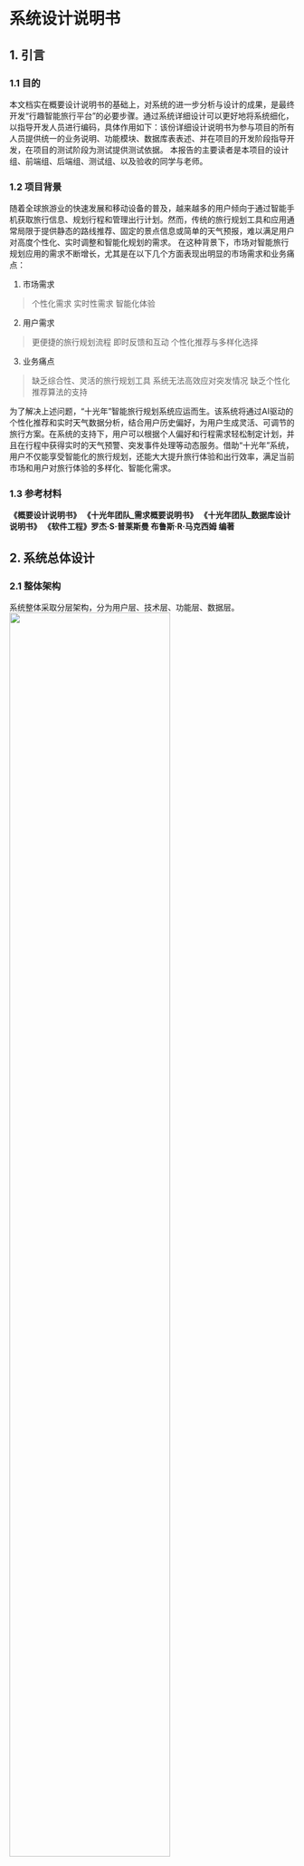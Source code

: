 # 系统设计说明书
## 1. 引言
### 1.1 目的
本文档实在概要设计说明书的基础上，对系统的进一步分析与设计的成果，是最终开发“行趣智能旅行平台”的必要步骤。通过系统详细设计可以更好地将系统细化，以指导开发人员进行编码，具体作用如下：该份详细设计说明书为参与项目的所有人员提供统一的业务说明、功能模块、数据库表表述、并在项目的开发阶段指导开发，在项目的测试阶段为测试提供测试依据。
本报告的主要读者是本项目的设计组、前端组、后端组、测试组、以及验收的同学与老师。
### 1.2 项目背景
随着全球旅游业的快速发展和移动设备的普及，越来越多的用户倾向于通过智能手机获取旅行信息、规划行程和管理出行计划。然而，传统的旅行规划工具和应用通常局限于提供静态的路线推荐、固定的景点信息或简单的天气预报，难以满足用户对高度个性化、实时调整和智能化规划的需求。
在这种背景下，市场对智能旅行规划应用的需求不断增长，尤其是在以下几个方面表现出明显的市场需求和业务痛点：
1. 市场需求
> 个性化需求
实时性需求
智能化体验
2. 用户需求
>更便捷的旅行规划流程
即时反馈和互动
个性化推荐与多样化选择
3. 业务痛点
>缺乏综合性、灵活的旅行规划工具
系统无法高效应对突发情况
缺乏个性化推荐算法的支持

为了解决上述问题，“十光年”智能旅行规划系统应运而生。该系统将通过AI驱动的个性化推荐和实时天气数据分析，结合用户历史偏好，为用户生成灵活、可调节的旅行方案。在系统的支持下，用户可以根据个人偏好和行程需求轻松制定计划，并且在行程中获得实时的天气预警、突发事件处理等动态服务。借助“十光年”系统，用户不仅能享受智能化的旅行规划，还能大大提升旅行体验和出行效率，满足当前市场和用户对旅行体验的多样化、智能化需求。
### 1.3 参考材料
**《概要设计说明书》**
**《十光年团队_需求概要说明书》**
**《十光年团队_数据库设计说明书》**
**《软件工程》罗杰·S·普莱斯曼 布鲁斯·R·马克西姆 编著**
## 2. 系统总体设计
### 2.1 整体架构
系统整体采取分层架构，分为用户层、技术层、功能层、数据层。
<img src="https://img2024.cnblogs.com/blog/3512925/202410/3512925-20241031090546337-1971552388.png" width="75%">

### 2.2 整体功能架构
共有四个功能模块。
<img src="https://img2024.cnblogs.com/blog/3512925/202410/3512925-20241031090422236-1516805202.png" width="75%">

### 2.3 整体技术架构
前端采用Vue，后端使用Node.js，数据库选择UniCloud。此外，通过百度文心一言API和OpenWeatherMap API等获取外部数据，增强系统的功能。该架构支持高效的数据访问、权限控制、日志记录等，以满足系统的多层次技术需求。
<img src="https://img2024.cnblogs.com/blog/3512925/202410/3512925-20241031090531100-25928314.png" width="75%">

### 2.4 设计目标
#### 2.4.1 总体原则
系统设计应符合简洁、高效、易用的原则，提供用户友好的旅行规划和实时信息更新服务。
#### 2.4.2 实用性和先进性
利用先进的技术手段，满足用户旅行计划中的个性化推荐、突发事件处理等实际需求，增强用户体验。
#### 2.4.3 标准化、开放性、兼容性
遵循国际技术标准，实现与第三方API（如天气、地理位置等）的无缝集成，确保系统具有良好的开放性与兼容性。
#### 2.4.4 高可靠性、稳定性
确保系统能够应对高并发访问，保证数据的稳定性和安全性，减少服务中断。
#### 2.4.5 易用性
通过简洁直观的用户界面，提升系统操作的便利性，让用户轻松进行旅行计划。
#### 2.4.6 灵活性和可拓展性
系统架构支持动态扩展，以应对未来功能模块和用户需求的变化。
#### 2.4.7 经济型和保护措施
在保证系统性能的前提下，优化资源成本，并设置数据备份及恢复机制，保护用户数据和系统稳定性。
## 3. 系统功能模块详细设计
<img src="https://img2024.cnblogs.com/blog/3512925/202410/3512925-20241023191011857-1168570464.png" width="75%">

### 3.1 用户身份验证模块
<img src="https://img2024.cnblogs.com/blog/3512925/202411/3512925-20241101163031091-1108793504.png" width="75%">

### 3.2 个性化旅行推荐
<img src="https://img2024.cnblogs.com/blog/3512925/202411/3512925-20241101163148625-177047226.png" width="75%">

### 3.3 紧急事件处理
<img src="https://img2024.cnblogs.com/blog/3512925/202411/3512925-20241101163243142-1725773500.png" width="75%">

### 3.4 客服与反馈
<img src="https://img2024.cnblogs.com/blog/3512925/202411/3512925-20241101163334529-1925888115.png" width="75%">

### 3.5 行程修改
<img src="https://img2024.cnblogs.com/blog/3512925/202411/3512925-20241101163517270-1855252316.png" width="75%">

## 4. 性能设计
### 4.1 响应时间
系统应确保在正常网络条件下，用户请求的响应时间不超过5秒。关键功能（如登录、旅行推荐生成、天气数据获取等）的响应时间控制在10秒以内。
### 4.2 并发用户数
系统设计需支持至少1000个并发用户。通过负载均衡与缓存策略来保障高并发情况下的性能稳定，同时支持横向扩展以应对流量激增的情况。
## 5. 数据库设计
<img src="https://img2024.cnblogs.com/blog/3512925/202411/3512925-20241101165519114-1004170690.png" width="75%">

## 6. 接口设计
#### 接口说明
- **接口名称**：用户登录接口
- **接口路径**：`POST /api/login`
- **接口描述**：用于用户登录，通过用户名和密码获取用户的授权信息。

#### 请求报文

| 名称         | 类型     | 必填 | 描述                        |
|--------------|----------|------|-----------------------------|
| username     | string   | 是   | 用户名，用于登录            |
| password     | string   | 是   | 用户密码                    |
#### 应答报文
| 名称          | 类型   | 描述                           |
| ------------- | ------ | ------------------------------ |
| access_token  | string | 用户登录成功后返回的授权 token |
| refresh_token | string | 用于刷新 token 的授权凭证      |
| expires_in    | int    | token 的有效期，单位为秒       |
| token_type    | string | token 类型，通常为 "Bearer"    |
| user_id       | string | 用户的唯一标识符               |
| message       | string | 登录成功或失败的描述信息       |
| error_code    | int    | 错误代码，若登录失败时会返回   |

## 文心一言api 

#### 请求报文

| 名称 | 描述| 类型| 必填 |
| ------------------- | ---------------------------------------------------------------------------------------------------------------------------------------------------------------------------------------------------------------------------------------------------------------------------------------------------------------------------------------------------------------------------------------------------------------------------------------------------------------------------------------------------------------------------- | --------------- | ---- |
| access_token        | 通过 API Key 和 Secret Key 获取的 | string          | 是   |
| messages            | 聊天上下文信息。<br>- messages成员不能为空，1个成员表示单轮对话，多个成员表示多轮对话；例如：<br>   - 1个成员示例，`"messages": [ {"role": "user","content": "你好"}]`<br>   - 3个成员示例，`"messages": [ {"role": "user","content": "你好"},{"role":"assistant","content":"需要什么帮助"},{"role":"user","content":"自我介绍下"}]`<br>   - 最后一个message为当前请求的信息，前面的message为历史对话信息<br>   - 成员数目必须为奇数，奇数位message的role值为user或function，偶数位为assistant | List(message)   | 是   |
| functions           | 一个可触发函数的描述列表，<br>- 支持的function数量无限制<br>- message中的content总长度、functions和system字段总内容不能超过516096 个字符，且不能超过126976 tokens | List(function) | 否   |
| temperature         | 较高的数值会使输出更加随机，而较低的数值会使其更加集中和确定。<br>- 默认0.8，范围 (0, 1.0]，不能为0  | float           | 否   |
| top_p               | 影响输出文本的多样性，取值越大，生成文本的多样性越强。<br>- 默认0.8，取值范围 [0, 1.0] | float           | 否   |
| penalty_score       | 通过对已生成的token增加惩罚，减少重复生成的现象。<br>- 值越大表示惩罚越大<br>- 默认1.0，取值范围：[1.0, 2.0]  | float | 否   |
| stream  | 是否以流式接口的形式返回数据，默认false    | bool            | 否   |
| enable_system_memory| 是否开启系统记忆。<br>- false：未开启，默认false<br>- true：表示开启，开启后，system_memory_id字段必填  | bool            | 否   |
| system_memory_id    | 系统记忆ID。<br>- 用于读取对应ID下的系统记忆，读取到的记忆文本内容会拼接message参与请求推理<br>- 通过调用创建系统记忆接口，返回的result字段获取      | string          | 否   |
| system              | 模型人设，主要用于人设设定，例如，你是xxx公司制作的AI助手。<br>- 长度限制：message中的content总长度、functions和system字段总内容不能超过516096 个字符，且不能超过126976 tokens   | string          | 否   |
| stop                | 生成停止标识，当模型生成结果以stop中某个元素结尾时，停止文本生成。<br>- 每个元素长度不超过20字符<br>- 最多4个元素    | List(string)    | 否   |
| disable_search      | 是否强制关闭实时搜索功能。<br>- true：关闭<br>- false：表示不关闭，默认false  | bool            | 否   |
| enable_citation     | 是否开启上角标返回。<br>- 开启后，有概率触发搜索溯源信息search_info<br>- 默认false，不开启<br>- 注意：本字段不控制是否关闭实时搜索功能，若设置了disable_search=true，那么本字段无效 | bool            | 否   |
| enable_trace        | 是否返回搜索溯源信息。<br>- 如果开启，在触发了搜索增强的场景下，会返回搜索溯源信息search_info<br>- 默认false，不返回<br>- 注意：本字段不控制是否关闭实时搜索功能，若设置了disable_search=true，那么本字段无效  | bool            | 否   |
| max_output_tokens   | 指定模型最大输出token数。<br>- 如果设置此参数，范围[2, 4096]<br>- 如果不设置此参数，最大输出token数为4096 | int             | 否   |
| response_format     | 指定响应内容的格式。<br>- 可选值：<br>   - json_object：以json格式返回<br>   - text：以文本格式返回<br>- 如果不填写参数response_format值，默认为text  | string          | 否   |
| user_ip             | 用户IP，可用于推测用户位置等   | string          | 否   |
| user_id             | 表示最终用户的唯一标识符   | string          | 否   |
| tool_choice         | 在函数调用场景下，提示大模型选择指定的函数（非强制）。指定的函数名必须在functions中存在       | tool_choice     | 否   |

#### 应答报文
| 名称    | 类型          | 描述     |
| ------------------ | ------------- | ------------------------------------------------------------ |
| id                 | string        | 本轮对话的id                                                 |
| object             | string        | 回包类型<br>chat.completion：多轮对话返回                    |
| created            | int           | 时间戳                                                       |
| sentence_id        | int           | 表示当前子句的序号。只有在流式接口模式下会返回该字段         |
| is_end             | bool          | 表示当前子句是否是最后一句。只有在流式接口模式下会返回该字段 |
| is_truncated       | bool          | 当前生成的结果是否被截断                                     |
| finish_reason      | string        | 输出内容标识，说明：<br>· normal：输出内容完全由大模型生成，未触发截断、替换<br>· stop：输出结果命中入参stop中指定的字段后被截断<br>· length：达到了最大的token数，根据EB返回结果is_truncated来截断<br>· content_filter：输出内容被截断、兜底、替换为**等<br>· function_call：调用了function call功能 |
| search_info        | search_info   | 搜索数据，当请求参数enable_citation或enable_trace为true，并且触发搜索时，会返回该字段 |
| result             | string        | 对话返回结果                                                 |
| need_clear_history | bool          | 表示用户输入是否存在安全风险，是否关闭当前会话，清理历史会话信息<br>· true：是，表示用户输入存在安全风险，建议关闭当前会话，清理历史会话信息<br>· false：否，表示用户输入无安全风险 |
| flag               | int           | 说明：返回flag表示触发安全                                   |
| ban_round          | int           | 当need_clear_history为true时，此字段会告知第几轮对话有敏感信息，如果是当前问题，ban_round=-1 |
| usage              | usage         | token统计信息                                                |
| function_call      | function_call | 由模型生成的函数调用，包含函数名称和调用参数                 |
## openweather api

### 请求报文

| 参数   | 参数含义 | 数据类型 | 备注                 |
| ------ | -------- | -------- | -------------------- |
| lat    | 纬度     | Decimal  | 必填                 |
| lon    | 经度     | Decimal  | 必填                 |
| dt     | 时间戳   | Integer  | 必填                 |
| appid  | API 密钥 | String   | 必填                 |
| units  | 测量单位 | String   | 可选，默认 metric    |
| lang   | 输出语言 | String   | 可选                 |

### 应答报文

| 参数名称           | 数据类型        | 描述                                     |
| ------------------ | --------------- | ---------------------------------------- |
| lat                | Decimal         | 位置的纬度                               |
| lon                | Decimal         | 位置的经度                               |
| timezone           | String          | 请求位置的时区名称                       |
| timezone_offset    | Integer         | 从 UTC 开始的偏移（秒）                 |
| data               | Array[Object]   | 数据串                                   |
| data.dt            | Integer         | 请求时间，Unix 时间戳，UTC              |
| data.sunrise       | Integer         | 日出时间，Unix 时间戳，UTC              |
| data.sunset        | Integer         | 日落时间，Unix 时间戳，UTC              |
| data.temp          | Decimal         | 温度，单位 - 默认：开尔文，公制：摄氏，英制：华氏 |
| data.feels_like    | Decimal         | 体感温度，单位同上                      |
| data.pressure      | Integer         | 大气压，单位：hPa                       |
| data.humidity      | Integer         | 湿度，百分比                             |
| data.dew_point     | Decimal         | 露点温度，单位同上                      |
| data.clouds        | Integer         | 云量，百分比                             |
| data.uvi           | Decimal         | 紫外线指数                               |
| data.visibility     | Integer         | 能见度，单位：米                         |
| data.wind_speed    | Decimal         | 风速，单位 - 默认：米/秒，公制：米/秒，英制：英里/小时 |
| data.wind_gust     | Decimal         | 阵风速度，单位同上                      |
| data.wind_deg      | Integer         | 风向，度数                               |
| data.weather       | Array[Object]   | 天气状况                                 |
| data.weather.id    | Integer         | 天气状况 ID                              |
| data.weather.main  | String          | 天气参数组（如雨、雪等）                |
| data.weather.description | String     | 天气状况描述                             |
| data.weather.icon  | String          | 天气图标 ID                              |
| data.rain          | Decimal         | 降水量（如有），单位：mm/h              |
| data.snow          | Decimal         | 降雪量（如有），单位：mm/h              |

## locationIQ api

### 请求报文

| 参数   | 参数含义 | 数据类型 | 备注                              |
| ------ | -------- | -------- | --------------------------------- |
| key    | API 密钥 | String   | 必填                              |
| lat    | 纬度     | Decimal  | 必填，范围：-90 到 90            |
| lon    | 经度     | Decimal  | 必填，范围：-180 到 180          |
| format | 响应格式 | String   | 必填，可选值：json 或 xml        |



### 应答报文

| 参数名称               | 数据类型        | 描述                                     |
| ---------------------- | --------------- | ---------------------------------------- |
| place_id               | String          | 位置 ID                                  |
| licence                | String          | 许可证信息                               |
| osm_type               | String          | OpenStreetMap 数据类型（如 node, way, relation） |
| osm_id                 | String          | OpenStreetMap 数据 ID                    |
| lat                    | String          | 位置纬度                                 |
| lon                    | String          | 位置经度                                 |
| display_name           | String          | 完整地址字符串                           |
| address.attraction     | String          | 主要地标名称（如 10 Downing Street）    |
| address.house_number    | String          | 门牌号（如 10）                          |
| address.road          | String          | 街道名称（如 Downing Street）            |
| address.quarter       | String          | 区域名称（如 Westminster）               |
| address.suburb        | String          | 小区名称（如 Millbank）                 |
| address.city          | String          | 城市名称（如 伦敦）                     |
| address.state_district | String          | 州/省区名（如 Greater London）          |
| address.state         | String          | 州/省名称（如 英格兰 / 英格蘭）        |
| address.postcode      | String          | 邮政编码（如 SW1A 2AA）                 |
| address.country        | String          | 国家名称（如 英国 / 英國）              |
| address.country_code   | String          | 国家代码（如 gb）                       |
| boundingbox           | Array[String]   | 边界框坐标，[南, 北, 西, 东]（如 51.5033124, 51.5037076, -0.1278335, -0.1272891） |

## 个性化推荐接口

### 请求报文

| 属性名称         | 含义                                         | 数据类型 | 备注 |
| ---------------- | -------------------------------------------- | -------- | ---- |
| destination      | 旅游目的地，如福建省福州市鼓楼区             | string   | 必填 |
| startDate        | 旅游开始日期，如2024/10/25                   | date     | 必填 |
| endDate          | 旅游结束日期，如2024/11/04                   | date     | 必填 |
| budget           | 旅游预算，请输入数字                         | integer  | 必填 |
| accessibility    | 是否需要无障碍设施，是或否                   | boolean  | 必填 |
| kidFriendly      | 是否需要亲子友好，是或否                     | boolean  | 必填 |
| petFriendly      | 是否需要宠物友好，是或否                     | boolean  | 必填 |
| naturalLandscape | 个性需求中的自然景观，如草原/海滩/雪山       | string   | 选填 |
| socialLandscape  | 个性需求中的社会景观，如纪念馆/博物馆/科技馆 | string   | 选填 |
| cuisine          | 周边饮食需求，如闽菜／川菜／粤菜             | string   | 选填 |
| otherNeeds       | 景点的其他需求                               | string   | 选填 |

### 应答报文

| 属性名称 | 含义             | 数据类型 |
| -------- | ---------------- | -------- |
| status   | HTTP状态码       | integer  |
| message  | 响应消息描述     | string   |
| data     | 旅游路线推荐数据 | object   |
| metadata | 响应元数据       | object   |
| links    | 响应链接         | object   |

**data对象结构：**

| 属性名称         | 含义                                         | 数据类型 |
| ---------------- | -------------------------------------------- | -------- |
| destination      | 旅游目的地，如福建省福州市鼓楼区             | string   |
| startDate        | 旅游开始日期，如2024/10/25                   | date     |
| endDate          | 旅游结束日期，如2024/11/04                   | date     |
| budget           | 旅游预算，请输入数字                         | integer  |
| accessibility    | 是否需要无障碍设施，是或否                   | boolean  |
| kidFriendly      | 是否需要亲子友好，是或否                     | boolean  |
| petFriendly      | 是否需要宠物友好，是或否                     | boolean  |
| naturalLandscape | 个性需求中的自然景观，如草原/海滩/雪山       | string   |
| socialLandscape  | 个性需求中的社会景观，如纪念馆/博物馆/科技馆 | string   |
| cuisine          | 周边饮食需求，如闽菜／川菜／粤菜             | string   |
| otherNeeds       | 景点的其他需求                               | string   |
| itinerary        | 具体的旅游路线                               | string   |
| budgetRange      | 预算范围                                     | string   |

**metadata对象结构：**

| 属性名称  | 含义   | 数据类型 |
| --------- | ------ | -------- |
| requestId | 请求ID | string   |
| timestamp | 时间戳 | string   |

**links对象结构：**

| 属性名称 | 含义       | 数据类型 |
| -------- | ---------- | -------- |
| self     | 自引用链接 | string   |

**代码**

{
  "status": 200,
  "message": "旅游路线推荐成功",
  "data": [
    {
      "destination": "福建省福州市鼓楼区",
      "startDate": "2024-10-25",
      "endDate": "2024-11-04",
      "budget": 2120,
      "accessibility": false,
      "kidFriendly": false,
      "petFriendly": false,
      "naturalLandscape": "鼓山",
      "socialLandscape": "三坊七巷",
      "cuisine": "达明美食街",
      "otherNeeds": "豪华尊享游",
      "itinerary": "鼓山→三坊七巷→达明美食街",
      "budgetRange": "1460-2780元/人"
    },
    {
      "destination": "福建省福州市鼓楼区",
      "startDate": "2024-10-25",
      "endDate": "2024-11-04",
      "budget": 1070,
      "accessibility": false,
      "kidFriendly": false,
      "petFriendly": false,
      "naturalLandscape": "鼓山",
      "socialLandscape": "闽江公园",
      "cuisine": "万达广场/老街",
      "otherNeeds": "经济适用游",
      "itinerary": "鼓山→闽江公园→万达广场/老街",
      "budgetRange": "860-1280元/人"
    },
    {
      "destination": "福建省福州市鼓楼区",
      "startDate": "2024-10-25",
      "endDate": "2024-11-04",
      "budget": 445,
      "accessibility": false,
      "kidFriendly": false,
      "petFriendly": false,
      "naturalLandscape": "青云山",
      "socialLandscape": "鼓山",
      "cuisine": "达明美食街",
      "otherNeeds": "特种兵穷游",
      "itinerary": "青云山→鼓山→达明美食街",
      "budgetRange": "310-580元/人"
    }
  ],
  "metadata": {
    "requestId": "12345",
    "timestamp": "2024-10-31T12:00:00Z"
  },
  "links": {
    "self": "/api/recommendations/12345"
  }
}

## 7. 系统出错处理设计
### 7.1 出错信息
1. 网络连接错误
    - 提示信息：“网络连接失败，请检查您的网络设置或稍后重试。”
    - 错误代码：E-101
    - 操作建议：提示用户检查网络，或提供“重新连接”按钮。
2. 位置服务未授权
    - 提示信息：“未能获取位置信息，请在设置中开启位置信息权限。”
    - 错误代码：E-202
    - 操作建议：提供“前往设置”按钮，引导用户手动开启权限。
3. 天气数据加载失败
    - 提示信息：“无法加载天气数据，请稍后重试或检查网络连接。”
    - 错误代码：E-303
    - 操作建议：提供“刷新”按钮以重新获取天气数据。
4. 账户登录失败
    - 提示信息：“登录失败，请检查您的账户和密码。”
    - 错误代码：E-505
    - 操作建议：提供“重试”和“忘记密码”按钮。
5. 数据同步失败
    - 提示信息：“数据同步出现问题，请检查网络或稍后再试。”
    - 错误代码：E-606
    - 操作建议：允许用户“手动同步”或提供“稍后自动重试”选项。
6. 地图加载失败
    - 提示信息：“地图加载失败，请检查网络或稍后再试。”
    - 错误代码：E-707
    - 操作建议：提供“刷新地图”按钮。
7. 行程修改失败
    - 提示信息：“行程更新失败，请重试或检查您的网络连接。”
    - 错误代码：E-808
    - 操作建议：提供“重新尝试”按钮。
8. 超时错误
    - 提示信息：“响应超时，LLM未能及时返回结果。”
    - 错误代码：LLM-101
    - 操作建议：提示用户稍后重试或检查网络连接。
9. 请求格式错误
    - 提示信息：“请求数据格式错误，无法处理。”
    - 错误代码：LLM-102
    - 操作建议：检查参数格式并重试。
10. 授权错误
    - 提示信息：“调用服务授权失败，请检查您的权限。”
    - 错误代码：LLM-103
    - 操作建议：重新验证用户身份或联系管理员。
11. 模型不可用
    - 提示信息：“当前无法连接到语言模型服务，请稍后再试。”
    - 错误代码：LLM-104
    - 操作建议：提供重试按钮或切换到备用服务。
12. 请求次数超限
    - 提示信息：“已达请求次数上限，请稍后再试。”
    - 错误代码：LLM-105
    - 操作建议：告知用户稍后重试或提供购买扩展服务的选项。
### 7.2 补救措施
1. 网络连接错误
补救措施：自动检查网络状态，并在恢复后重新发送请求。若多次失败，提示用户检查网络设置。
2. 位置服务未授权
补救措施：引导用户前往系统设置授权位置服务，并提供简明的操作说明。
3. 天气数据加载失败
补救措施：自动重试请求，若多次失败，提供离线模式并提示稍后再尝试获取数据。
4. 推荐行程生成失败
补救措施：记录错误并提示用户重试。若依旧失败，允许用户手动选择替代行程或联系人工客服。
5. 数据同步失败
补救措施：自动重试并提供手动同步选项，确保数据一致性。若仍出错，提示稍后重试。
6. LLM调用出错（超时、授权、次数超限等）
补救措施：对于超时或不可用，自动切换到备用LLM或提示稍后再试。请求超限则提示升级服务或限时内重试。
### 7.3 系统维护设计
1. 日常监控
服务器健康监控：监控CPU、内存、磁盘使用率，防止资源耗尽。
日志监控：实时监控错误日志和警告日志，及时处理异常。
2. 数据备份与恢复
自动备份：每日备份数据库和核心数据文件，保存至云存储。
恢复流程：建立详细的备份恢复流程，快速应对数据丢失。
3. 安全维护
漏洞修复：定期更新系统和第三方依赖，修复已知安全漏洞。
权限管理：定期审核用户权限，确保最低权限访问。
4. 性能优化
负载均衡：配置负载均衡以处理高并发访问，确保系统性能稳定。
缓存优化：使用Redis等缓存系统，减少数据库压力。
5. 系统更新
功能升级：制定版本发布计划，保证新功能平稳上线。
回滚机制：支持快速回滚至上一个稳定版本，避免新版本带来的故障。
6. 用户支持
客服反馈：建立用户反馈渠道，跟踪和解决用户问题。
文档更新：定期更新系统操作手册和维护文档，确保团队成员及时掌握最新信息。